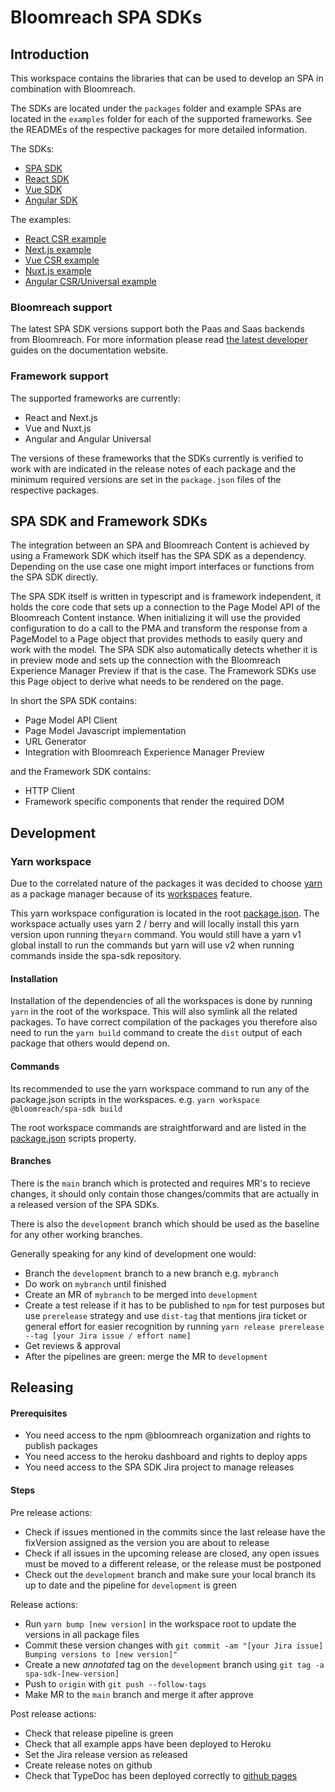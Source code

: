 # Bloomreach SPA SDKs

## Introduction

This workspace contains the libraries that can be used to develop an SPA in
combination with Bloomreach.

The SDKs are located under the `packages` folder and example SPAs are located in
the `examples` folder for each of the supported frameworks. See the READMEs of
the respective packages for more detailed information.

The SDKs:

- [SPA SDK](./packages/spa-sdk/README.md)
- [React SDK](./packages/react-sdk/README.md)
- [Vue SDK](./packages/vue-sdk/README.md)
- [Angular SDK](./packages/ng-sdk/README.md)

The examples:

- [React CSR example](./examples/react/README.md)
- [Next.js example](./examples/next/README.md)
- [Vue CSR example](./examples/vue/README.md)
- [Nuxt.js example](./examples/nuxt/README.md)
- [Angular CSR/Universal example](./examples/angular/README.md)

### Bloomreach support

The latest SPA SDK versions support both the Paas and Saas backends from
Bloomreach. For more information please read [the latest developer](https://documentation.bloomreach.com/developers/content/tutorials/get-started.html)
guides on the documentation website.

### Framework support

The supported frameworks are currently:

- React and Next.js
- Vue and Nuxt.js
- Angular and Angular Universal

The versions of these frameworks that the SDKs currently is verified to work
with are indicated in the release notes of each package and the minimum required
versions are set in the `package.json` files of the respective packages.

## SPA SDK and Framework SDKs

The integration between an SPA and Bloomreach Content is achieved by using a
Framework SDK which itself has the SPA SDK as a dependency. Depending on the use
case one might import interfaces or functions from the SPA SDK directly.

The SPA SDK itself is written in typescript and is framework independent, it
holds the core code that sets up a connection to the Page Model API of the
Bloomreach Content instance. When initializing it will use the provided
configuration to do a call to the PMA and transform the response from a
PageModel to a Page object that provides methods to easily query and work with
the model. The SPA SDK also automatically detects whether it is in preview mode
and sets up the connection with the Bloomreach Experience Manager Preview if
that is the case. The Framework SDKs use this Page object to derive what needs
to be rendered on the page.

In short the SPA SDK contains:

- Page Model API Client
- Page Model Javascript implementation
- URL Generator
- Integration with Bloomreach Experience Manager Preview

and the Framework SDK contains:

- HTTP Client
- Framework specific components that render the required DOM

## Development

### Yarn workspace

Due to the correlated nature of the packages it was decided to choose
[yarn](https://yarnpkg.com/) as a package manager because of its
[workspaces](https://yarnpkg.com/features/workspaces) feature.

This yarn workspace configuration is located in the root
[package.json](./package.json). The workspace actually uses yarn 2 / berry and
will locally install this yarn version upon running the`yarn` command. You would
still have a yarn v1 global install to run the commands but yarn will use v2
when running commands inside the spa-sdk repository.

#### Installation

Installation of the dependencies of all the workspaces is done by running `yarn`
in the root of the workspace. This will also symlink all the related packages.
To have correct compilation of the packages you therefore also need to run the
`yarn build` command to create the `dist` output of each package that others
would depend on.

#### Commands

Its recommended to use the yarn workspace command to run any of the package.json
scripts in the workspaces. e.g. `yarn workspace @bloomreach/spa-sdk build`

The root workspace commands are straightforward and are listed in the
[package.json](./package.json) scripts property.

#### Branches

There is the `main` branch which is protected and requires MR's to recieve
changes, it should only contain those changes/commits that are actually in a
released version of the SPA SDKs.

There is also the `development` branch which should be used as the baseline for
any other working branches.

Generally speaking for any kind of development one would:

* Branch the `development` branch to a new branch e.g. `mybranch`
* Do work on `mybranch` until finished
* Create an MR of `mybranch` to be merged into `development`
* Create a test release if it has to be published to `npm` for test purposes
   but use `prerelease` strategy and use `dist-tag` that mentions jira ticket or
   general effort for easier recognition by running `yarn release prerelease --tag [your Jira issue / effort name]`
* Get reviews & approval
* After the pipelines are green: merge the MR to `development`

## Releasing
#### Prerequisites
* You need access to the npm @bloomreach organization and rights to publish packages
* You need access to the heroku dashboard and rights to deploy apps
* You need access to the SPA SDK Jira project to manage releases

#### Steps
Pre release actions:
* Check if issues mentioned in the commits since the last release have the fixVersion assigned as the version you are about to release
* Check if all issues in the upcoming release are closed, any open issues must be moved to a different release, or the
    release must be postponed
* Check out the `development` branch and make sure your local branch its up to date and the pipeline for `development` is green

Release actions:
* Run `yarn bump [new version]` in the workspace root to update the versions in all package files
* Commit these version changes with `git commit -am "[your Jira issue] Bumping versions to [new version]"`
* Create a new _annotated_ tag on the `development` branch using `git tag -a spa-sdk-[new-version]`
* Push to `origin` with `git push --follow-tags`
* Make MR to the `main` branch and merge it after approve

Post release actions:
* Check that release pipeline is green
* Check that all example apps have been deployed to Heroku
* Set the Jira release version as released
* Create release notes on github
* Check that TypeDoc has been deployed correctly to [github pages](https://bloomreach.github.io/spa-sdk/)
